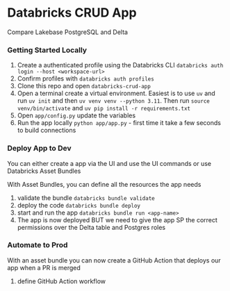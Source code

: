 # Databricks CRUD App

Compare Lakebase PostgreSQL and Delta

### Getting Started Locally
1. Create a authenticated profile using the Databricks CLI `databricks auth login --host <workspace-url>`
2. Confirm profiles with `databricks auth profiles`
3. Clone this repo and open `databricks-crud-app`
4. Open a terminal create a virtual environment. Easiest is to use `uv` and run `uv init` and then `uv venv venv --python 3.11`. Then run `source venv/bin/activate` and `uv pip install -r requirements.txt`
5. Open `app/config.py` update the variables
6. Run the app locally `python app/app.py` - first time it take a few seconds to build connections

### Deploy App to Dev
You can either create a app via the UI and use the UI commands or use Databricks Asset Bundles

With Asset Bundles, you can define all the resources the app needs
1. validate the bundle `databricks bundle validate`
2. deploy the code `databricks bundle deploy`
3. start and run the app `databricks bundle run <app-name>`
4. The app is now deployed BUT we need to give the app SP the correct permissions over the Delta table and Postgres roles

### Automate to Prod
With an asset bundle you can now create a GitHub Action that deploys our app when a PR is merged
1. define GitHub Action workflow

